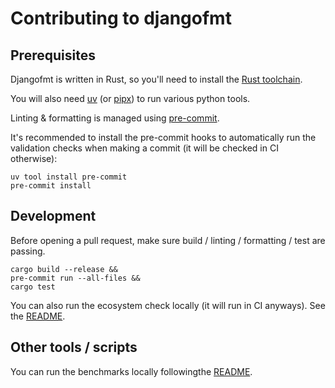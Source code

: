 # Contributing to djangofmt

## Prerequisites

Djangofmt is written in Rust, so you'll need to install the
[Rust toolchain](https://www.rust-lang.org/tools/install).

You will also need [uv](https://docs.astral.sh/uv/getting-started/installation/) (or [pipx](https://github.com/pypa/pipx))
to run various python tools.

Linting & formatting is managed using [pre-commit](https://pre-commit.com/).

It's recommended to install the pre-commit hooks to automatically run the validation checks when making a commit (it will be checked in CI otherwise):

```shell
uv tool install pre-commit
pre-commit install
```

## Development

Before opening a pull request, make sure build / linting / formatting / test are passing.

```shell
cargo build --release &&
pre-commit run --all-files &&
cargo test
```

You can also run the ecosystem check locally (it will run in CI anyways).
See the [README](./python/ecosystem-check/README.md).

## Other tools / scripts

You can run the benchmarks locally followingthe [README](./python/benchmarks/README.md).
